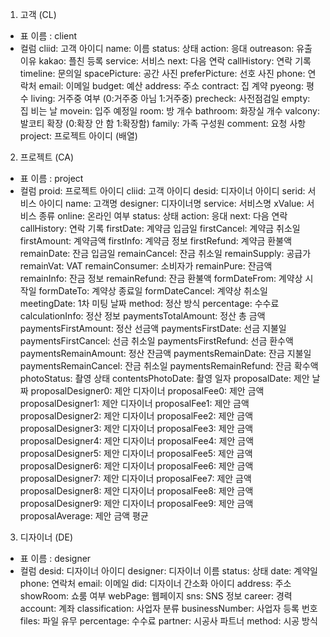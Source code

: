 1. 고객 (CL)
  - 표 이름 : client
  - 컬럼
    cliid: 고객 아이디
    name: 이름
    status: 상태
    action: 응대
    outreason: 유출 이유
    kakao: 플친 등록
    service: 서비스
    next: 다음 연락
    callHistory: 연락 기록
    timeline: 문의일
    spacePicture: 공간 사진
    preferPicture: 선호 사진
    phone: 연락처
    email: 이메일
    budget: 예산
    address: 주소
    contract: 집 계약
    pyeong: 평수
    living: 거주중 여부 (0:거주중 아님 1:거주중)
    precheck: 사전점검일
    empty: 집 비는 날
    movein: 입주 예정일
    room: 방 개수
    bathroom: 화장실 개수
    valcony: 발코티 확장 (0:확장 안 함 1:확장함)
    family: 가족 구성원
    comment: 요청 사항
    project: 프로젝트 아이디 (배열)

2. 프로젝트 (CA)
  - 표 이름 : project
  - 컬럼
    proid: 프로젝트 아이디
    cliid: 고객 아이디
    desid: 디자이너 아이디
    serid: 서비스 아이디
    name: 고객명
    designer: 디자이너명
    service: 서비스명
    xValue: 서비스 종류
    online: 온라인 여부
    status: 상태
    action: 응대
    next: 다음 연락
    callHistory: 연락 기록
    firstDate: 계약금 입금일
    firstCancel: 계약금 취소일
    firstAmount: 계약금액
    firstInfo: 계약금 정보
    firstRefund: 계약금 환불액
    remainDate: 잔금 입금일
    remainCancel: 잔금 취소일
    remainSupply: 공급가
    remainVat: VAT
    remainConsumer: 소비자가
    remainPure: 잔금액
    remainInfo: 잔금 정보
    remainRefund: 잔금 환불액
    formDateFrom: 계약상 시작일
    formDateTo: 계약상 종료일
    formDateCancel: 계약상 취소일
    meetingDate: 1차 미팅 날짜
    method: 정산 방식
    percentage: 수수료
    calculationInfo: 정산 정보
    paymentsTotalAmount: 정산 총 금액
    paymentsFirstAmount: 정산 선금액
    paymentsFirstDate: 선금 지불일
    paymentsFirstCancel: 선금 취소일
    paymentsFirstRefund: 선금 환수액
    paymentsRemainAmount: 정산 잔금액
    paymentsRemainDate: 잔금 지불일
    paymentsRemainCancel: 잔금 취소일
    paymentsRemainRefund: 잔금 확수액
    photoStatus: 촬영 상태
    contentsPhotoDate: 촬영 일자
    proposalDate: 제안 날짜
    proposalDesigner0: 제안 디자이너
    proposalFee0: 제안 금액
    proposalDesigner1: 제안 디자이너
    proposalFee1: 제안 금액
    proposalDesigner2: 제안 디자이너
    proposalFee2: 제안 금액
    proposalDesigner3: 제안 디자이너
    proposalFee3: 제안 금액
    proposalDesigner4: 제안 디자이너
    proposalFee4: 제안 금액
    proposalDesigner5: 제안 디자이너
    proposalFee5: 제안 금액
    proposalDesigner6: 제안 디자이너
    proposalFee6: 제안 금액
    proposalDesigner7: 제안 디자이너
    proposalFee7: 제안 금액
    proposalDesigner8: 제안 디자이너
    proposalFee8: 제안 금액
    proposalDesigner9: 제안 디자이너
    proposalFee9: 제안 금액
    proposalAverage: 제안 금액 평균

3. 디자이너 (DE)
  - 표 이름 : designer
  - 컬럼
    desid: 디자이너 아이디
    designer: 디자이너 이름
    status: 상태
    date: 계약일
    phone: 연락처
    email: 이메일
    did: 디자이너 간소화 아이디
    address: 주소
    showRoom: 쇼룸 여부
    webPage: 웹페이지
    sns: SNS 정보
    career: 경력
    account: 계좌
    classification: 사업자 분류
    businessNumber: 사업자 등록 번호
    files: 파일 유무
    percentage: 수수료
    partner: 시공사 파트너
    method: 시공 방식
